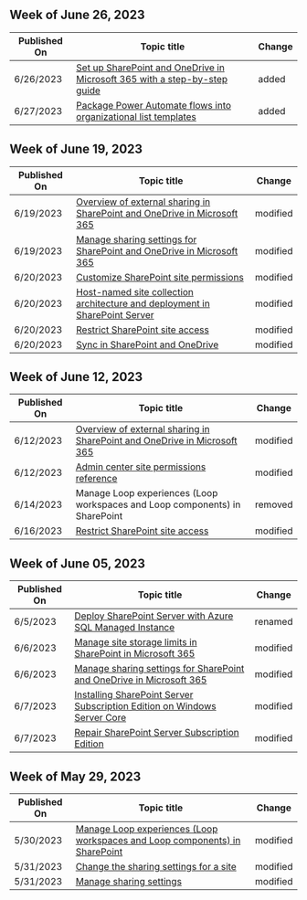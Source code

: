 <!-- This file is generated automatically each week. Changes made to this file will be overwritten.-->



## Week of June 26, 2023


| Published On |Topic title | Change |
|------|------------|--------|
| 6/26/2023 | [Set up SharePoint and OneDrive in Microsoft 365 with a step-by-step guide](/SharePoint/setup-wizard) | added |
| 6/27/2023 | [Package Power Automate flows into organizational list templates](/SharePoint/package-biz-apps-org-list-template) | added |


## Week of June 19, 2023


| Published On |Topic title | Change |
|------|------------|--------|
| 6/19/2023 | [Overview of external sharing in SharePoint and OneDrive in Microsoft 365](/SharePoint/external-sharing-overview) | modified |
| 6/19/2023 | [Manage sharing settings for SharePoint and OneDrive in Microsoft 365](/SharePoint/turn-external-sharing-on-or-off) | modified |
| 6/20/2023 | [Customize SharePoint site permissions](/SharePoint/customize-sharepoint-site-permissions) | modified |
| 6/20/2023 | [Host-named site collection architecture and deployment in SharePoint Server](/SharePoint/administration/host-named-site-collection-architecture-and-deployment) | modified |
| 6/20/2023 | [Restrict SharePoint site access](/SharePoint/restricted-access-control) | modified |
| 6/20/2023 | [Sync in SharePoint and OneDrive](/SharePoint/sharepoint-sync) | modified |


## Week of June 12, 2023


| Published On |Topic title | Change |
|------|------------|--------|
| 6/12/2023 | [Overview of external sharing in SharePoint and OneDrive in Microsoft 365](/SharePoint/external-sharing-overview) | modified |
| 6/12/2023 | [Admin center site permissions reference](/SharePoint/site-permissions) | modified |
| 6/14/2023 | Manage Loop experiences (Loop workspaces and Loop components) in SharePoint | removed |
| 6/16/2023 | [Restrict SharePoint site access](/SharePoint/restricted-access-control) | modified |


## Week of June 05, 2023


| Published On |Topic title | Change |
|------|------------|--------|
| 6/5/2023 | [Deploy SharePoint Server with Azure SQL Managed Instance](/SharePoint/administration/deploy-azure-sql-managed-instance-with-sharepoint-servers) | renamed |
| 6/6/2023 | [Manage site storage limits in SharePoint in Microsoft 365](/SharePoint/manage-site-collection-storage-limits) | modified |
| 6/6/2023 | [Manage sharing settings for SharePoint and OneDrive in Microsoft 365](/SharePoint/turn-external-sharing-on-or-off) | modified |
| 6/7/2023 | [Installing SharePoint Server Subscription Edition on Windows Server Core](/SharePoint/install/installing-sharepoint-server-subscription-edition-on-windows-server-core) | modified |
| 6/7/2023 | [Repair SharePoint Server Subscription Edition](/SharePoint/install/repair-sharepoint-server-subscription-edition) | modified |


## Week of May 29, 2023


| Published On |Topic title | Change |
|------|------------|--------|
| 5/30/2023 | [Manage Loop experiences (Loop workspaces and Loop components) in SharePoint](/SharePoint/manage-loop-components) | modified |
| 5/31/2023 | [Change the sharing settings for a site](/SharePoint/change-external-sharing-site) | modified |
| 5/31/2023 | [Manage sharing settings](/SharePoint/turn-external-sharing-on-or-off) | modified |
